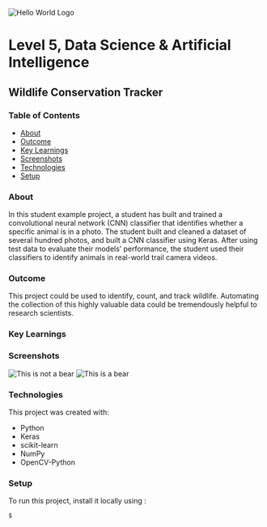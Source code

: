 ![Hello World Logo](https://upload.wikimedia.org/wikipedia/commons/3/3c/Hello_world_preview_for_web.png)
# Level 5, Data Science & Artificial Intelligence 
## Wildlife Conservation Tracker
 
### Table of Contents
* [About](#about)
* [Outcome](#outcome)
* [Key Learnings](#keylearnings)
* [Screenshots](#screenshots)
* [Technologies](#technologies)
* [Setup](#setup)

### About
In this student example project, a student has built and trained a convolutional neural network (CNN) classifier that identifies whether a specific animal is in a photo. The student built and cleaned a dataset of several hundred photos, and built a CNN classifier using Keras. After using test data to evaluate their models’ performance, the student used their classifiers to identify animals in real-world trail camera videos.

### Outcome

This project could be used to identify, count, and track wildlife. Automating the collection of this highly valuable data could be tremendously helpful to research scientists. 

### Key Learnings

### Screenshots
![This is not a bear](https://upload.wikimedia.org/wikipedia/commons/1/11/The_classifier_thinks_this_is_not_a_bear.png)
![This is a bear](https://upload.wikimedia.org/wikipedia/commons/e/e3/This_is_a_bear.png)
	
### Technologies
This project was created with:
* Python
* Keras
* scikit-learn
* NumPy
* OpenCV-Python
	
### Setup
To run this project, install it locally using :

```
$ 
```

